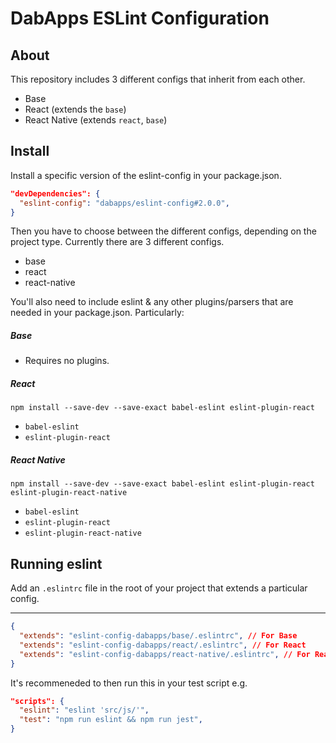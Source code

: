 # DabApps ESLint Configuration


## About
This repository includes 3 different configs that inherit from each other.

  - Base
  - React (extends the `base`)
  - React Native (extends `react`, `base`)


## Install

Install a specific version of the eslint-config in your package.json. 

```json
"devDependencies": {
  "eslint-config": "dabapps/eslint-config#2.0.0",
}
```

Then you have to choose between the different configs, depending on the project type. Currently there are 3 different configs.

  - base
  - react
  - react-native

You'll also need to include eslint & any other plugins/parsers that are needed in your package.json. Particularly:

##### Base

  - Requires no plugins.

##### React
`npm install --save-dev --save-exact babel-eslint eslint-plugin-react`

  - `babel-eslint`
  - `eslint-plugin-react`

##### React Native
`npm install --save-dev --save-exact babel-eslint eslint-plugin-react eslint-plugin-react-native`

  - `babel-eslint`
  - `eslint-plugin-react`
  - `eslint-plugin-react-native`


## Running eslint

Add an `.eslintrc` file in the root of your project that extends a particular config.

****
```json
{
  "extends": "eslint-config-dabapps/base/.eslintrc", // For Base
  "extends": "eslint-config-dabapps/react/.eslintrc", // For React
  "extends": "eslint-config-dabapps/react-native/.eslintrc", // For React-Native
}
```

It's recommeneded to then run this in your test script e.g.

```json
"scripts": {
  "eslint": "eslint 'src/js/'",
  "test": "npm run eslint && npm run jest",
}
```
